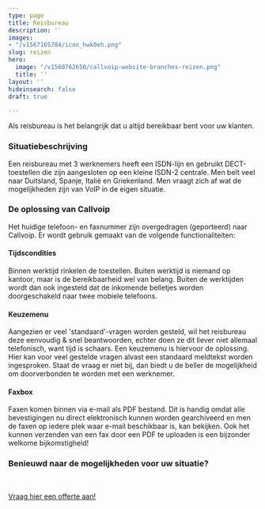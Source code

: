 ```yaml
---
type: page
title: Reisbureau
description: ''
images:
- "/v1567165784/icon_hwk0eh.png"
slug: reizen
hero:
  image: "/v1560762650/callvoip-website-branches-reizen.png"
  title: ''
layout: ''
hideinsearch: false
draft: true

---
```

Als reisbureau is het belangrijk dat u altijd bereikbaar bent voor uw klanten.

### Situatiebeschrijving

Een reisbureau met 3 werknemers heeft een ISDN-lijn en gebruikt DECT-toestellen die zijn aangesloten op een kleine ISDN-2 centrale. Men belt veel naar Duitsland, Spanje, Italië en Griekenland.  Men vraagt zich af wat de mogelijkheden zijn van VoIP in de eigen situatie.

### De oplossing van Callvoip

Het huidige telefoon- en faxnummer zijn overgedragen (geporteerd) naar Callvoip. Er wordt gebruik gemaakt van de volgende functionaliteiten:

#### Tijdscondities

Binnen werktijd rinkelen de toestellen. Buiten werktijd is niemand op kantoor, maar is de bereikbaarheid wel van belang. Buiten de werktijden wordt dan ook ingesteld dat de inkomende belletjes worden doorgeschakeld naar twee mobiele telefoons.

#### Keuzemenu

Aangezien er veel 'standaard'-vragen worden gesteld, wil het reisbureau deze eenvoudig & snel beantwoorden, echter doen ze dit liever niet allemaal telefonisch, want tijd is schaars. Een keuzemenu is hiervoor de oplossing. Hier kan voor veel gestelde vragen alvast een standaard meldtekst worden ingesproken. Staat de vraag er niet bij, dan biedt u de beller de mogelijkheid om doorverbonden te worden met een werknemer.

#### Faxbox

Faxen komen binnen via e-mail als PDF bestand. Dit is handig omdat alle bevestigingen nu direct elektronisch kunnen worden gearchiveerd en men de faxen op iedere plek waar e-mail beschikbaar is, kan bekijken. Ook het kunnen verzenden van een fax door een PDF te uploaden is een bijzonder welkome bijkomstigheid!

### Benieuwd naar de mogelijkheden voor uw situatie?

<br>

<a href="/offerte/" class="button">Vraag hier een offerte aan!</a>